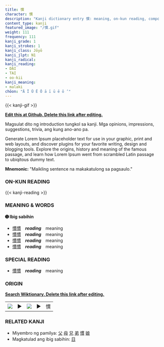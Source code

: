 ```yaml
---
title: 慣
character: 慣
description: "Kanji dictionary entry 慣: meaning, on-kun reading, compounds, origin, related kanji"
content_type: kanji
featured_image: "/慣.gif"
weight: 111
frequency: 111
kanji_grade: 1
kanji_strokes: 1
kanji_class: Jōyō
kanji_jlpt: N1
kanji_radical: 
kanji_reading: 
- DAI
- TAI
- oo-kii
kanji_meaning:
- malaki
chōon: "Ā Ī Ū Ē Ō ā ī ū ē ō ’"
---
```

[//]: # (Don't edit the line below. Kanji animated GIF code is automatically generated.)
{{< kanji-gif >}}

[//]: # (Edit below this line.)

**[Edit this at Github. Delete this link after editing.](https://github.com/tim0g/tim/tree/main/content/kanji/慣/index.md)**

Magsulat dito ng introduction tungkol sa kanji. Mga opinions, impressions, suggestions, trivia, ang kung ano-ano pa.

Generate Lorem Ipsum placeholder text for use in your graphic, print and web layouts, and discover plugins for your favorite writing, design and blogging tools. Explore the origins, history and meaning of the famous passage, and learn how Lorem Ipsum went from scrambled Latin passage to ubiqitous dummy text.
 
**Mnemonic:** "Maikling sentence na makakatulong sa pagsaulo."

### ON-KUN READING

[//]: # (Don't edit the line below. ON-KUN READING code is automatically generated.)
{{< kanji-reading >}}

### MEANING & WORDS

#### ➊ **Ibig sabihin**
  - [慣](../慣)[慣](../慣)　***reading***　meaning
  - [慣](../慣)[慣](../慣)　***reading***　meaning
  - [慣](../慣)[慣](../慣)　***reading***　meaning
  - [慣](../慣)[慣](../慣)　***reading***　meaning

### SPECIAL READING
  - [慣](../慣)[慣](../慣)　***reading***　meaning

### ORIGIN

**[Search Wiktionary. Delete this link after editing.](https://wiktionary.org/wiki/慣)**
<table class="kanji-table"><tr><td>
<img src="60px-慣-bronze.svg.png">
</td><td>▶</td><td>
<img src="60px-慣-oracle.svg.png">
</td><td>▶</td>
<td class="kanji-origin">慣</td>
</tr></table>

### RELATED KANJI
- Miyembro ng pamilya: [父](../父) [母](../母) [兄](../兄) [弟](../弟) [慣](../慣) [娘](../娘)
- Magkatulad ang ibig sabihin: [日](../日)
